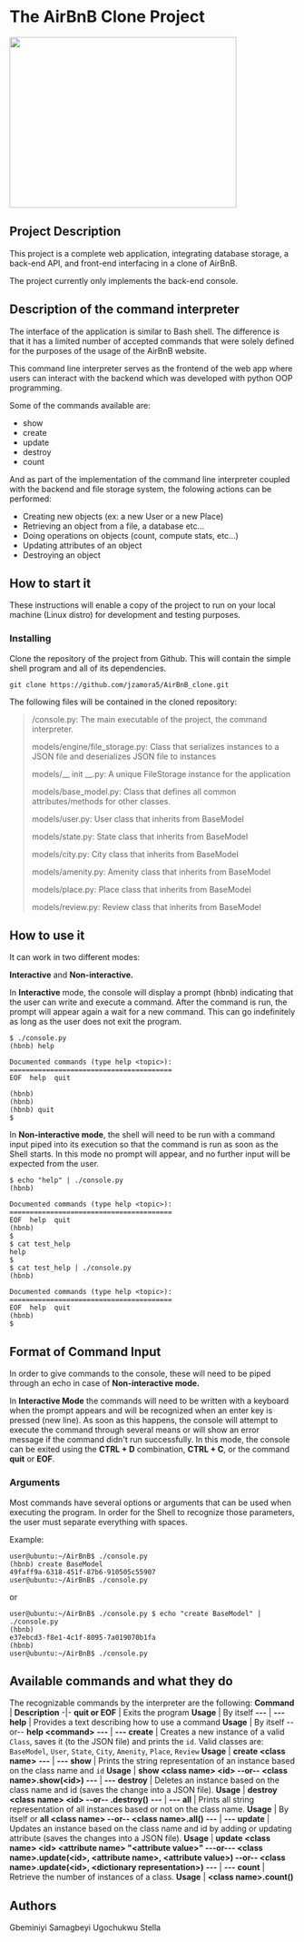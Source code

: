 # The AirBnB Clone Project
<img src=https://camo.githubusercontent.com/d8a348e1fceb92d45fa8981ac42a6223e454acefe89750896e80fd1287cab92b/68747470733a2f2f7777772e706e676974656d2e636f6d2f70696d67732f6d2f3133322d313332323132355f7472616e73706172656e742d6261636b67726f756e642d616972626e622d6c6f676f2d68642d706e672d646f776e6c6f61642e706e67 width="400" height="300">

## Project Description
This project is a complete web application, integrating database storage, a back-end API, and front-end interfacing in a clone of AirBnB.

The project currently only implements the back-end console.

## Description of the command interpreter
The interface of the application is similar to Bash shell. The difference is that it has a limited number of accepted commands that were solely defined for the purposes of the usage of the AirBnB website.

This command line interpreter serves as the frontend of the web app where users can interact with the backend which was developed with python OOP programming.

Some of the commands available are:

- show
- create
- update
- destroy
- count

And as part of the implementation of the command line interpreter coupled with the backend and file storage system, the folowing actions can be performed:

- Creating new objects (ex: a new User or a new Place)
- Retrieving an object from a file, a database etc…
- Doing operations on objects (count, compute stats, etc…)
- Updating attributes of an object
- Destroying an object

## How to start it
These instructions will enable a copy of the project to run on your local machine (Linux distro) for development and testing purposes.

### Installing
Clone the repository of the project from Github. This will contain the simple shell program and all of its dependencies.
```
git clone https://github.com/jzamora5/AirBnB_clone.git
```
The following files will be contained in the cloned repository:

<blockquote>
/console.py: The main executable of the project, the command interpreter.

models/engine/file_storage.py: Class that serializes instances to a JSON file and deserializes JSON file to instances

models/__ init __.py: A unique FileStorage instance for the application

models/base_model.py: Class that defines all common attributes/methods for other classes.

models/user.py: User class that inherits from BaseModel

models/state.py: State class that inherits from BaseModel

models/city.py: City class that inherits from BaseModel

models/amenity.py: Amenity class that inherits from BaseModel

models/place.py: Place class that inherits from BaseModel

models/review.py: Review class that inherits from BaseModel
</blockquote>

## How to use it
It can work in two different modes:

**Interactive** and **Non-interactive.**

In **Interactive** mode, the console will display a prompt (hbnb) indicating that the user can write and execute a command. After the command is run, the prompt will appear again a wait for a new command. This can go indefinitely as long as the user does not exit the program.

```
$ ./console.py
(hbnb) help

Documented commands (type help <topic>):
========================================
EOF  help  quit

(hbnb) 
(hbnb) 
(hbnb) quit
$
```

In **Non-interactive mode**, the shell will need to be run with a command input piped into its execution so that the command is run as soon as the Shell starts. In this mode no prompt will appear, and no further input will be expected from the user.

```
$ echo "help" | ./console.py
(hbnb)

Documented commands (type help <topic>):
========================================
EOF  help  quit
(hbnb) 
$
$ cat test_help
help
$
$ cat test_help | ./console.py
(hbnb)

Documented commands (type help <topic>):
========================================
EOF  help  quit
(hbnb) 
$
```

## Format of Command Input
In order to give commands to the console, these will need to be piped through an echo in case of **Non-interactive mode.**

In **Interactive Mode** the commands will need to be written with a keyboard when the prompt appears and will be recognized when an enter key is pressed (new line). As soon as this happens, the console will attempt to execute the command through several means or will show an error message if the command didn't run successfully. In this mode, the console can be exited using the **CTRL + D** combination, **CTRL + C**, or the command **quit** or **EOF**.

### Arguments
Most commands have several options or arguments that can be used when executing the program. In order for the Shell to recognize those parameters, the user must separate everything with spaces.

Example:

```
user@ubuntu:~/AirBnB$ ./console.py
(hbnb) create BaseModel
49faff9a-6318-451f-87b6-910505c55907
user@ubuntu:~/AirBnB$ ./console.py
```

or

```
user@ubuntu:~/AirBnB$ ./console.py $ echo "create BaseModel" | ./console.py
(hbnb)
e37ebcd3-f8e1-4c1f-8095-7a019070b1fa
(hbnb)
user@ubuntu:~/AirBnB$ ./console.py
```

## Available commands and what they do

The recognizable commands by the interpreter are the following:
**Command** |	**Description**
-|-
**quit or EOF**	| Exits the program
**Usage**	| By itself
**---** | **---**
**help** | Provides a text describing how to use a command
**Usage**	| By itself --or-- **help \<command\>**
**---** | **---**
**create** | Creates a new instance of a valid `Class`, saves it (to the JSON file) and prints the `id`. Valid classes are: `BaseModel`, `User`, `State`, `City`, `Amenity`, `Place`, `Review`
**Usage**	| **create \<class name\>**
**---** | **---**
**show**	| Prints the string representation of an instance based on the class name and `id`
**Usage** |	**show \<class name\> \<id\> --or-- \<class name\>.show(\<id\>)**
**---** | **---**
**destroy**	| Deletes an instance based on the class name and id (saves the change into a JSON file).
**Usage**	| **destroy \<class name\> \<id\> --or-- .destroy()**
**---** | **---**
**all**	| Prints all string representation of all instances based or not on the class name.
**Usage** |	By itself or **all \<class name\> --or-- \<class name\>.all()**
**---** | **---**
**update** | Updates an instance based on the class name and id by adding or updating attribute (saves the changes into a JSON file).
**Usage**	| **update \<class name\> \<id\> \<attribute name\> "\<attribute value\>" ---or--- \<class name\>.update(\<id\>, \<attribute name\>, \<attribute value\>) --or-- \<class name\>.update(\<id\>, \<dictionary representation\>)**
**---** | **---**
**count**	| Retrieve the number of instances of a class.
**Usage**	| **\<class name\>.count()**

## Authors
Gbeminiyi Samagbeyi
Ugochukwu Stella
